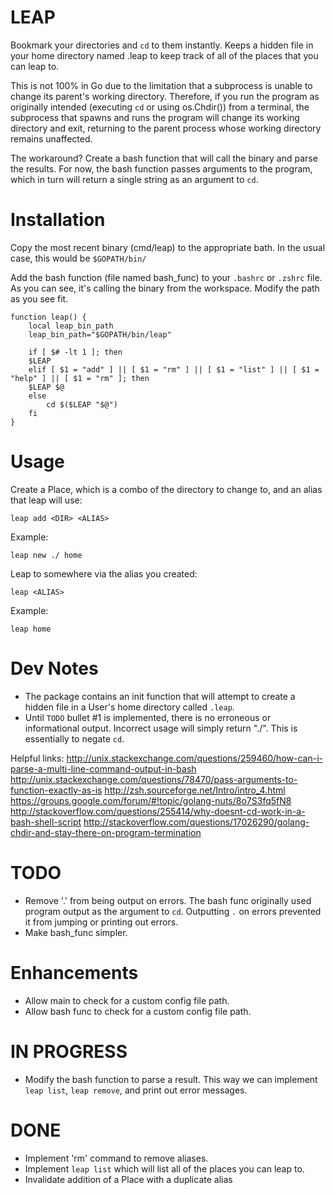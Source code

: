# LEAP

Bookmark your directories and `cd` to them instantly. Keeps a hidden file in your home directory named .leap to keep track of all of the places that you can leap to.

This is not 100% in Go due to the limitation that a subprocess is unable to change its parent's working directory. Therefore, if you run the program as originally intended (executing `cd` or using os.Chdir()) from a terminal, the subprocess that spawns and runs the program will change its working directory and exit, returning to the parent process whose working directory remains unaffected.

The workaround? Create a bash function that will call the binary and parse the results. For now, the bash function passes arguments to the program, which in turn will return a single string as an argument to `cd`.

# Installation

Copy the most recent binary (cmd/leap) to the appropriate bath. In the usual case, this would be `$GOPATH/bin/`

Add the bash function (file named bash_func) to your `.bashrc` or `.zshrc` file. As you can see, it's calling the binary from the workspace. Modify the path as you see fit.
```
function leap() {
    local leap_bin_path
    leap_bin_path="$GOPATH/bin/leap"

    if [ $# -lt 1 ]; then
	$LEAP
    elif [ $1 = "add" ] || [ $1 = "rm" ] || [ $1 = "list" ] || [ $1 = "help" ] || [ $1 = "rm" ]; then
	$LEAP $@
    else
        cd $($LEAP "$@")
    fi
}
```

# Usage

Create a Place, which is a combo of the directory to change to, and an alias that leap will use:
```
leap add <DIR> <ALIAS>
```

Example:
```
leap new ./ home
```

Leap to somewhere via the alias you created:
```
leap <ALIAS>
```

Example:
```
leap home
```

# Dev Notes

- The package contains an init function that will attempt to create a hidden file in a User's home directory called `.leap`.
- Until `TODO` bullet #1 is implemented, there is no erroneous or informational output. Incorrect usage will simply return "./". This is essentially to negate `cd`.

Helpful links:
http://unix.stackexchange.com/questions/259460/how-can-i-parse-a-multi-line-command-output-in-bash
http://unix.stackexchange.com/questions/78470/pass-arguments-to-function-exactly-as-is
http://zsh.sourceforge.net/Intro/intro_4.html
https://groups.google.com/forum/#!topic/golang-nuts/8o7S3fq5fN8
http://stackoverflow.com/questions/255414/why-doesnt-cd-work-in-a-bash-shell-script
http://stackoverflow.com/questions/17026290/golang-chdir-and-stay-there-on-program-termination


# TODO
- Remove '.' from being output on errors. The bash func originally used program output as the argument to `cd`. Outputting `.` on errors prevented it from jumping or printing out errors.
- Make bash_func simpler.

# Enhancements
- Allow main to check for a custom config file path.
- Allow bash func to check for a custom config file path.

# IN PROGRESS
- Modify the bash function to parse a result. This way we can implement `leap list`, `leap remove`, and print out error messages.

# DONE
- Implement 'rm' command to remove aliases.
- Implement `leap list` which will list all of the places you can leap to.
- Invalidate addition of a Place with a duplicate alias